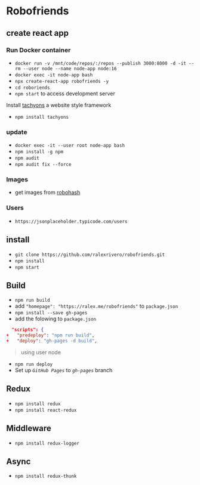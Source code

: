 # Robofriends

## create react app

### Run Docker container

- `docker run -v /mnt/code/repos/:/repos --publish 3000:8000 -d -it --rm --user node --name node-app node:16`
- `docker exec -it node-app bash`
- `npx create-react-app robofriends -y`
- `cd roboriends`
- `npm start` to access development server

Install [tachyons](https://tachyons.io/install) a website style framework

- `npm install tachyons`

### update

- `docker exec -it --user root node-app bash`
- `npm install -g npm`
- `npm audit`
- `npm audit fix --force`

### Images

- get images from [robohash](https://robohash.org)

### Users

- `https://jsonplaceholder.typicode.com/users`

## install

- `git clone https://github.com/ralexrivero/robofriends.git`
- `npm install`
- `npm start`

## Build

- `npm run build`
- add `"homepage": "https://ralex.me/robofriends"` to `package.json`
- `npm install --save gh-pages`
- add the folowing to `package.json`

```json
  "scripts": {
+   "predeploy": "npm run build",
+   "deploy": "gh-pages -d build",
```

> using user node

- `npm run deploy`
- Set up _`GitHub Pages`_ to _`gh-pages`_ branch

## Redux

- `npm install redux`
- `npm install react-redux`

## Middleware

- `npm install redux-logger`

## Async

- `npm install redux-thunk`
